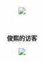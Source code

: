 <br>
<p align="center">
  <img src="https://media.giphy.com/media/WKdWA04KRn58A/giphy.gif">
</p>
<br>
<div align="center">

<p align="centre"><b>俊熙的访客</b></p>  
<p align="center"><img align="center" src="https://profile-counter.glitch.me/{dev-junxi}/count.svg" /></p> 
</div>
